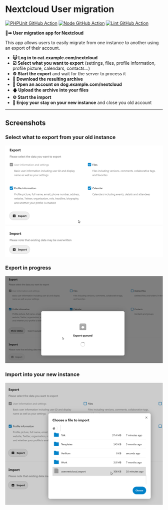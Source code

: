 # Nextcloud User migration

[![PHPUnit GitHub Action](https://github.com/nextcloud/user_migration/workflows/PHPUnit/badge.svg)](https://github.com/nextcloud/user_migration/actions?query=workflow%3APHPUnit)
[![Node GitHub Action](https://github.com/nextcloud/user_migration/workflows/Node/badge.svg)](https://github.com/nextcloud/user_migration/actions?query=workflow%3ANode)
[![Lint GitHub Action](https://github.com/nextcloud/user_migration/workflows/Lint/badge.svg)](https://github.com/nextcloud/user_migration/actions?query=workflow%3ALint)

**👤➡ User migration app for Nextcloud**

This app allows users to easily migrate from one instance to another using an export of their account.

- **🐱 Log in to cat.example.com/nextcloud**
- **☑ Select what you want to export** (settings, files, profile information, profile picture, calendars, contacts…)
- **⚙ Start the export** and wait for the server to process it
- **📁 Download the resulting archive**
- **🐶 Open an account on dog.example.com/nextcloud**
- **🡅 Upload the archive into your files**
- **⚙ Start the import**
- **🎉 Enjoy your stay on your new instance** and close you old account

---

## Screenshots

### Select what to export from your old instance
![Export data selection](screenshots/export.png)

### Export in progress
![Export in progress](screenshots/exporting.png)

### Import into your new instance
![Import file selection](screenshots/import.png)
